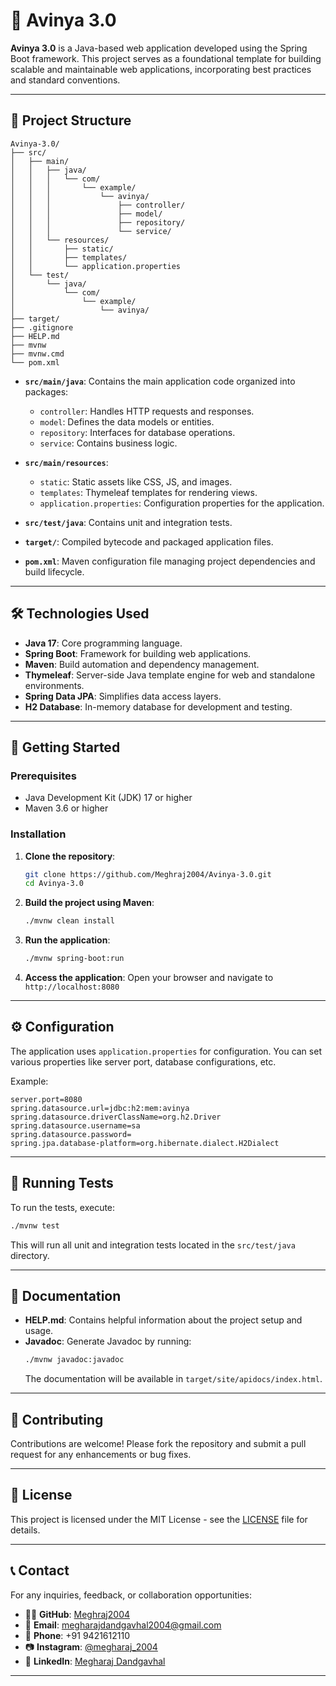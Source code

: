 # 🚀 Avinya 3.0

**Avinya 3.0** is a Java-based web application developed using the Spring Boot framework. This project serves as a foundational template for building scalable and maintainable web applications, incorporating best practices and standard conventions.

---

## 📁 Project Structure

```
Avinya-3.0/
├── src/
│   ├── main/
│   │   ├── java/
│   │   │   └── com/
│   │   │       └── example/
│   │   │           └── avinya/
│   │   │               ├── controller/
│   │   │               ├── model/
│   │   │               ├── repository/
│   │   │               └── service/
│   │   └── resources/
│   │       ├── static/
│   │       ├── templates/
│   │       └── application.properties
│   └── test/
│       └── java/
│           └── com/
│               └── example/
│                   └── avinya/
├── target/
├── .gitignore
├── HELP.md
├── mvnw
├── mvnw.cmd
└── pom.xml
```

- **`src/main/java`**: Contains the main application code organized into packages:
  - `controller`: Handles HTTP requests and responses.
  - `model`: Defines the data models or entities.
  - `repository`: Interfaces for database operations.
  - `service`: Contains business logic.

- **`src/main/resources`**:
  - `static`: Static assets like CSS, JS, and images.
  - `templates`: Thymeleaf templates for rendering views.
  - `application.properties`: Configuration properties for the application.

- **`src/test/java`**: Contains unit and integration tests.

- **`target/`**: Compiled bytecode and packaged application files.

- **`pom.xml`**: Maven configuration file managing project dependencies and build lifecycle.

---

## 🛠️ Technologies Used

- **Java 17**: Core programming language.
- **Spring Boot**: Framework for building web applications.
- **Maven**: Build automation and dependency management.
- **Thymeleaf**: Server-side Java template engine for web and standalone environments.
- **Spring Data JPA**: Simplifies data access layers.
- **H2 Database**: In-memory database for development and testing.

---

## 🚀 Getting Started

### Prerequisites

- Java Development Kit (JDK) 17 or higher
- Maven 3.6 or higher

### Installation

1. **Clone the repository**:
   ```bash
   git clone https://github.com/Meghraj2004/Avinya-3.0.git
   cd Avinya-3.0
   ```

2. **Build the project using Maven**:
   ```bash
   ./mvnw clean install
   ```

3. **Run the application**:
   ```bash
   ./mvnw spring-boot:run
   ```

4. **Access the application**:
   Open your browser and navigate to `http://localhost:8080`

---

## ⚙️ Configuration

The application uses `application.properties` for configuration. You can set various properties like server port, database configurations, etc.

Example:
```properties
server.port=8080
spring.datasource.url=jdbc:h2:mem:avinya
spring.datasource.driverClassName=org.h2.Driver
spring.datasource.username=sa
spring.datasource.password=
spring.jpa.database-platform=org.hibernate.dialect.H2Dialect
```

---

## 🧪 Running Tests

To run the tests, execute:

```bash
./mvnw test
```

This will run all unit and integration tests located in the `src/test/java` directory.

---

## 📄 Documentation

- **HELP.md**: Contains helpful information about the project setup and usage.
- **Javadoc**: Generate Javadoc by running:
  ```bash
  ./mvnw javadoc:javadoc
  ```
  The documentation will be available in `target/site/apidocs/index.html`.

---

## 🤝 Contributing

Contributions are welcome! Please fork the repository and submit a pull request for any enhancements or bug fixes.

---

## 📄 License

This project is licensed under the MIT License - see the [LICENSE](LICENSE) file for details.

---

## 📞 Contact

For any inquiries, feedback, or collaboration opportunities:

- 👨‍💻 **GitHub**: [Meghraj2004](https://github.com/Meghraj2004)
- 📧 **Email**: megharajdandgavhal2004@gmail.com
- 📱 **Phone**: +91 9421612110
- 📷 **Instagram**: [@megharaj_2004](https://www.instagram.com/megharaj_2004)
- 💼 **LinkedIn**: [Megharaj Dandgavhal](https://www.linkedin.com/in/megharajdandgavhal)

---
